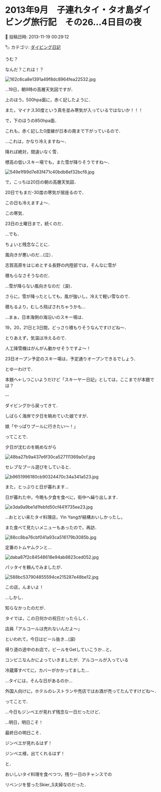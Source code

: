 # 2013年9月　子連れタイ・タオ島ダイビング旅行記　その26…4日目の夜

📅 投稿日時: 2013-11-19 00:29:12

🏷️ カテゴリ: [ダイビング日記](ce3a7a8d424d112fce83ee85c81a0e344.md)

うむ？


なんだ？これは！？




![162c6ca8e1391a49f8dc8964fea22532.jpg](images/162c6ca8e1391a49f8dc8964fea22532.jpg)




…19日，朝9時の高層天気図ですが．


上のほう，500hpa面に，赤く記したように．


また，マイナス30度という真冬並み寒気が入っているではないか！！！


で，下のほうの850hpa面．


これも，赤く記した0度線が日本の南まで下がっているので．


…これは，かなり冷えますね～．


降れば絶対，間違いなく雪．


標高の低いスキー場でも，また雪が降りそうですね～．







![549e1f89d7e83f471c40bdb8ef32bcf8.jpg](images/549e1f89d7e83f471c40bdb8ef32bcf8.jpg)




で，こっちは20日の朝の高層天気図．


20日でもまだ-30度の寒気が居座るので．


この日も冷えますよ～．


この寒気．


23日の土曜日まで，続くのだ．





…でも．


ちょいと残念なことに．


風向きが悪いのだ…(泣）．


志賀高原をはじめとする長野の内陸部では，そんなに雪が


積もらなさそうなのだ．


…雪が降らない風向きなのだ（涙)．


さらに，雪が降ったとしても，風が強いし，冷えて軽い雪なので．


積もるより，むしろ飛ばされちゃうかも…





…まぁ，日本海側の海沿いのスキー場は．


19，20，21日と3日間，どっさり積もりそうなんですけどね～．





とりあえず，気温は冷えるので．


人工降雪機はがんがん動かせそうですよ～！


23日オープン予定のスキー場は，予定通りオープンできるでしょう．





とゆーわけで．


本題へ←しつこいようだけど「スキーヤー日記」としては，ここまでが本題では？


--





ダイビングから戻ってきて．


しばらく海岸で夕日を眺めていた娘ですが．





娘「やっぱりプールに行きたい～！」





ってことで．


夕日が沈むのを眺めながら




![48ba27b9a437e6f30ca527111369a0cf.jpg](images/48ba27b9a437e6f30ca527111369a0cf.jpg)




セレブなプール遊びをしていると．




![b9651996180cb90324470c34a341a523.jpg](images/b9651996180cb90324470c34a341a523.jpg)




また，とっぷりと日が暮れます…





日が暮れた中，今晩も夕食を食べに，街中へ繰り出します．




![e3da9a9be1d1febfd50cf441f735ee23.jpg](images/e3da9a9be1d1febfd50cf441f735ee23.jpg)




…おととい来たタイ料理店，Yin Yangが結構おいしかったし，


また食べて見たいメニューもあったので，再訪．




![88cc8ba76cbf041a93ca516179b3085b.jpg](images/88cc8ba76cbf041a93ca516179b3085b.jpg)







定番のトムヤムクンと…




![daba87f2c84548618e94ab8823ced052.jpg](images/daba87f2c84548618e94ab8823ced052.jpg)




パッタイを頼んでみましたが．




![588bc537904855594ce215287e48be12.jpg](images/588bc537904855594ce215287e48be12.jpg)




この店，んまいよ！


…しかし．


知らなかったのだが．


タイでは，この日何かの祝日だったらしく．


店員「アルコールは売れないんだよ～」


といわれて，今日はビール抜き…(涙)





帰り道の途中のお店で，ビールをGetしていこうか…と，


コンビニなんかによっていきましたが．アルコールが入っている


冷蔵庫すべてに，カバーがかかってました…


…タイには，そんな日があるのか…


外国人向けに，ホテルのレストランや売店ではお酒が売ってたんですけどね～．





ってことで．


…今日もジンベエが見れず残念な一日だったけど．


…明日，明日こそ！


最終日の明日こそ．


ジンベエが見れるはず！


ジンベエ様，出てくれるはず！


と．


おいしいタイ料理を食べつつ，残り一日のチャンスでの


リベンジを誓ったSkier_S夫婦なのだった．
